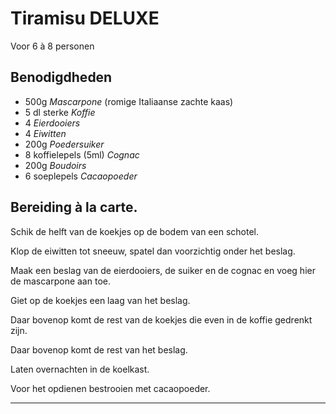 # Tiramisu DELUXE

Voor 6 à 8 personen

## Benodigdheden

- 500g _Mascarpone_ (romige Italiaanse zachte kaas)
- 5 dl sterke _Koffie_
- 4 _Eierdooiers_
- 4 _Eiwitten_
- 200g _Poedersuiker_
- 8 koffielepels (5ml) _Cognac_
- 200g _Boudoirs_
- 6 soeplepels _Cacaopoeder_

## Bereiding à la carte.

Schik de helft van de koekjes op de bodem van een schotel.

Klop de eiwitten tot sneeuw, spatel dan voorzichtig onder het beslag.

Maak een beslag van de eierdooiers, de suiker en de cognac en voeg hier de mascarpone aan toe.

Giet op de koekjes een laag van het beslag.

Daar bovenop komt de rest van de koekjes die even in de koffie gedrenkt zijn.

Daar bovenop komt de rest van het beslag.

Laten overnachten in de koelkast.

Voor het opdienen bestrooien met cacaopoeder.

---
